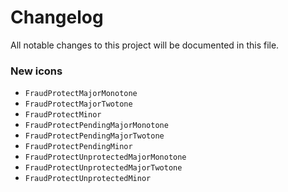 # Changelog

All notable changes to this project will be documented in this file.

<!-- ## Unreleased -->

### New icons

- `FraudProtectMajorMonotone`
- `FraudProtectMajorTwotone`
- `FraudProtectMinor`
- `FraudProtectPendingMajorMonotone`
- `FraudProtectPendingMajorTwotone`
- `FraudProtectPendingMinor`
- `FraudProtectUnprotectedMajorMonotone`
- `FraudProtectUnprotectedMajorTwotone`
- `FraudProtectUnprotectedMinor`
